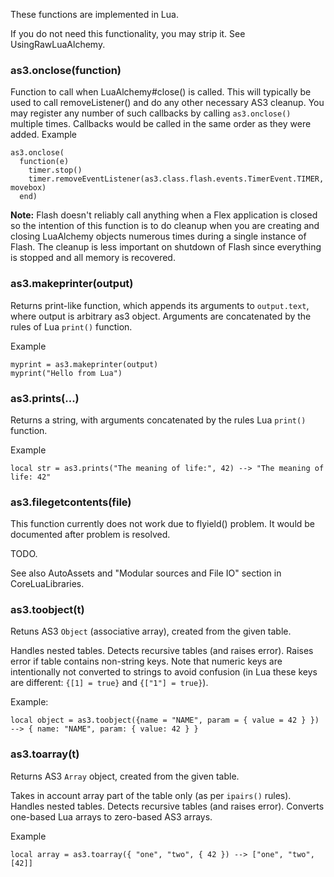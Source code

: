 These functions are implemented in Lua.

If you do not need this functionality, you may strip it. See UsingRawLuaAlchemy.

### as3.onclose(function) ###
Function to call when LuaAlchemy#close() is called.  This will typically be used to call removeListener() and do any other necessary AS3 cleanup. You may register any number of such callbacks by calling `as3.onclose()` multiple times. Callbacks would be called in the same order as they were added.
Example
```
as3.onclose(
  function(e)
    timer.stop()
    timer.removeEventListener(as3.class.flash.events.TimerEvent.TIMER, movebox)
  end)
```

**Note:** Flash doesn't reliably call anything when a Flex application is closed so the intention of this function is to do cleanup when you are creating and closing LuaAlchemy objects numerous times during a single instance of Flash.  The cleanup is less important on shutdown of Flash since everything is stopped and all memory is recovered.

### as3.makeprinter(output) ###
Returns print-like function, which appends its arguments to `output.text`, where output is arbitrary as3 object. Arguments are concatenated by the rules of Lua `print()` function.

Example
```
myprint = as3.makeprinter(output)
myprint("Hello from Lua")
```

### as3.prints(...) ###

Returns a string, with arguments concatenated by the rules Lua `print()` function.

Example
```
local str = as3.prints("The meaning of life:", 42) --> "The meaning of life: 42"
```

### as3.filegetcontents(file) ###

This function currently does not work due to flyield() problem. It would be documented after problem is resolved.

TODO.

See also AutoAssets and "Modular sources and File IO" section in CoreLuaLibraries.

### as3.toobject(t) ###

Retuns AS3 `Object` (associative array), created from the given table.

Handles nested tables. Detects recursive tables (and raises error). Raises error if table contains non-string keys. Note that numeric keys are intentionally not converted to strings to avoid confusion (in Lua these keys are different: `{[1] = true}` and `{["1"] = true}`).

Example:
```
local object = as3.toobject({name = "NAME", param = { value = 42 } }) --> { name: "NAME", param: { value: 42 } }
```

### as3.toarray(t) ###

Returns AS3 `Array` object, created from the given table.

Takes in account array part of the table only (as per `ipairs()` rules). Handles nested tables. Detects recursive tables (and raises error). Converts one-based Lua arrays to zero-based AS3 arrays.

Example
```
local array = as3.toarray({ "one", "two", { 42 }) --> ["one", "two", [42]]
```